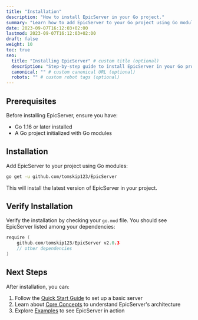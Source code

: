 ```yaml
---
title: "Installation"
description: "How to install EpicServer in your Go project."
summary: "Learn how to add EpicServer to your Go project using Go modules."
date: 2023-09-07T16:12:03+02:00
lastmod: 2023-09-07T16:12:03+02:00
draft: false
weight: 10
toc: true
seo:
  title: "Installing EpicServer" # custom title (optional)
  description: "Step-by-step guide to install EpicServer in your Go project." # custom description (recommended)
  canonical: "" # custom canonical URL (optional)
  robots: "" # custom robot tags (optional)
---
```


## Prerequisites

Before installing EpicServer, ensure you have:

- Go 1.16 or later installed
- A Go project initialized with Go modules

## Installation

Add EpicServer to your project using Go modules:

```bash
go get -u github.com/tomskip123/EpicServer
```

This will install the latest version of EpicServer in your project.

## Verify Installation

Verify the installation by checking your `go.mod` file. You should see EpicServer listed among your dependencies:

```go
require (
    github.com/tomskip123/EpicServer v2.0.3
    // other dependencies
)
```

## Next Steps

After installation, you can:

1. Follow the [Quick Start Guide](../quick-start/) to set up a basic server
2. Learn about [Core Concepts](../../concepts/overview/) to understand EpicServer's architecture
3. Explore [Examples](../../examples/basic-server/) to see EpicServer in action 
